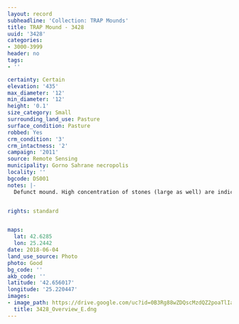 ```yaml
---
layout: record
subheadline: 'Collection: TRAP Mounds'
title: TRAP Mound - 3428
uuid: '3428'
categories:
- 3000-3999
header: no
tags:
- ''

certainty: Certain
elevation: '435'
max_diameter: '12'
min_diameter: '12'
height: '0.1'
size_category: Small
surrounding_land_use: Pasture
surface_condition: Pasture
robbed: Yes
crm_condition: '3'
crm_intactness: '2'
campaign: '2011'
source: Remote Sensing
municipality: Gorno Sahrane necropolis
locality: ''
bgcode: DS001
notes: |-
  Defunct mound. High concentration of stones (large as well) are indicative of former presence of larger mound. Also some robbers' trench's confirming this, bu still hard to determine whether site is truly a mound or not.


rights: standard


maps:
  lat: 42.6285
  lon: 25.2442
date: 2018-06-04
land_use_source: Photo
photo: Good
bg_code: ''
akb_code: ''
latitude: '42.656017'
longitude: '25.220447'
images:
- image_path: https://drive.google.com/uc?id=0B3Rg88wZDQscMzdQZ2poaTlIanM
  title: 3428_Overview_E.dng
---
```

